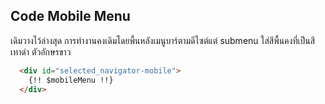 ## Code Mobile Menu

เดิมวางไว้ล่างสุด การทำงานคงเดิมโดยพื้นหลังเมนูบาร์ตามดีไซต์แต่ submenu ใส่สีพื้นคงที่เป็นสีเทาดำ ตัวอักษรขาว

```html
  <div id="selected_navigator-mobile">
    {!! $mobileMenu !!}
  </div>
```